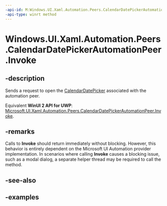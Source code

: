 ```yaml
---
-api-id: M:Windows.UI.Xaml.Automation.Peers.CalendarDatePickerAutomationPeer.Invoke
-api-type: winrt method
---
```


<!-- Method syntax.
public void CalendarDatePickerAutomationPeer.Invoke()
-->

# Windows.UI.Xaml.Automation.Peers.CalendarDatePickerAutomationPeer.Invoke

## -description
Sends a request to open the [CalendarDatePicker](../windows.ui.xaml.controls/calendardatepicker.md) associated with the automation peer.

Equivalent **WinUI 2 API for UWP**: [Microsoft.UI.Xaml.Automation.Peers.CalendarDatePickerAutomationPeer.Invoke](/windows/winui/api/microsoft.ui.xaml.automation.peers.calendardatepickerautomationpeer.invoke).

## -remarks
Calls to **Invoke** should return immediately without blocking. However, this behavior is entirely dependent on the Microsoft UI Automation provider implementation. In scenarios where calling **Invoke** causes a blocking issue, such as a modal dialog, a separate helper thread may be required to call the method.
## -see-also

## -examples

